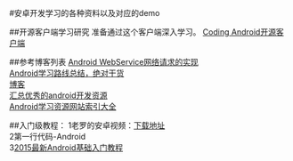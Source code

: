 #安卓开发学习的各种资料以及对应的demo

##开源客户端学习研究
准备通过这个客户端深入学习。
[Coding Android开源客户端](https://github.com/huang303513/Coding-Android)</br>

##参考博客列表
[Android WebService网络请求的实现](http://blog.csdn.net/xiaanming/article/details/16871117)</br>
[Android学习路线总结，绝对干货](http://blog.csdn.net/lowprofile_coding/article/details/51252781)</br>
[博客](http://blog.csdn.net/hejjunlin/article/category/2208893)</br>
[汇总优秀的android开发资源](https://github.com/zmywly8866/Android-Develop-Resources)</br>
[Android学习资源网站索引大全](https://github.com/zhujun2730/Android-Learning-Resources)</br>

##入门级教程：
1老罗的安卓视频：[下载地址](https://pan.baidu.com/s/1cdxoy6)</br>
2第一行代码-Android</br>
3[2015最新Android基础入门教程](http://www.runoob.com/w3cnote/android-tutorial-end.html)</br>




